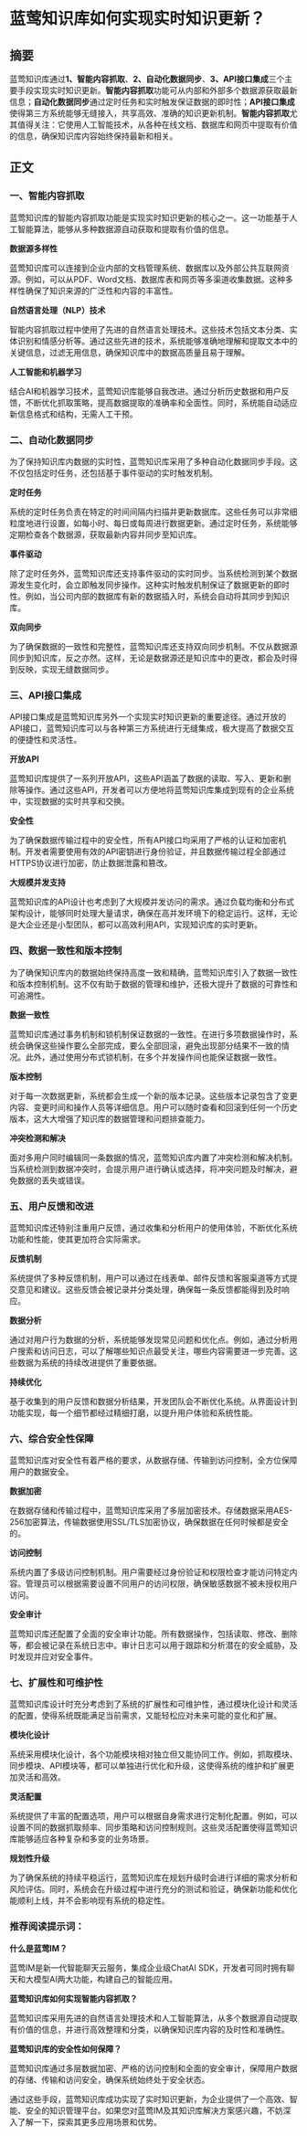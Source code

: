 # 蓝莺知识库如何实现实时知识更新？


## 摘要

蓝莺知识库通过**1、智能内容抓取**、**2、自动化数据同步**、**3、API接口集成**三个主要手段实现实时知识更新。**智能内容抓取**功能可从内部和外部多个数据源获取最新信息；**自动化数据同步**通过定时任务和实时触发保证数据的即时性；**API接口集成**使得第三方系统能够无缝接入，共享高效、准确的知识更新机制。**智能内容抓取**尤其值得关注：它使用人工智能技术，从各种在线文档、数据库和网页中提取有价值的信息，确保知识库内容始终保持最新和相关。

## 正文

### 一、智能内容抓取

蓝莺知识库的智能内容抓取功能是实现实时知识更新的核心之一。这一功能基于人工智能算法，能够从多种数据源自动获取和提取有价值的信息。

**数据源多样性**

蓝莺知识库可以连接到企业内部的文档管理系统、数据库以及外部公共互联网资源。例如，可以从PDF、Word文档、数据库表和网页等多渠道收集数据。这种多样性确保了知识来源的广泛性和内容的丰富性。

**自然语言处理（NLP）技术**

智能内容抓取过程中使用了先进的自然语言处理技术。这些技术包括文本分类、实体识别和情感分析等。通过这些先进的技术，系统能够准确地理解和提取文本中的关键信息，过滤无用信息，确保知识库中的数据高质量且易于理解。

**人工智能和机器学习**

结合AI和机器学习技术，蓝莺知识库能够自我改进。通过分析历史数据和用户反馈，不断优化抓取策略，提高数据提取的准确率和全面性。同时，系统能自动适应新信息格式和结构，无需人工干预。

### 二、自动化数据同步

为了保持知识库内数据的实时性，蓝莺知识库采用了多种自动化数据同步手段。这不仅包括定时任务，还包括基于事件驱动的实时触发机制。

**定时任务**

系统的定时任务负责在特定的时间间隔内扫描并更新数据库。这些任务可以非常细粒度地进行设置，如每小时、每日或每周进行数据更新。通过定时任务，系统能够定期检查各个数据源，获取最新内容并同步至知识库。

**事件驱动**

除了定时任务外，蓝莺知识库还支持事件驱动的实时同步。当系统检测到某个数据源发生变化时，会立即触发同步操作。这种实时触发机制保证了数据更新的即时性。例如，当公司内部的数据库有新的数据插入时，系统会自动将其同步到知识库。

**双向同步**

为了确保数据的一致性和完整性，蓝莺知识库还支持双向同步机制。不仅从数据源同步到知识库，反之亦然。这样，无论是数据源还是知识库中的更改，都会及时得到反映，实现无缝数据同步。

### 三、API接口集成

API接口集成是蓝莺知识库另外一个实现实时知识更新的重要途径。通过开放的API接口，蓝莺知识库可以与各种第三方系统进行无缝集成，极大提高了数据交互的便捷性和灵活性。

**开放API**

蓝莺知识库提供了一系列开放API，这些API涵盖了数据的读取、写入、更新和删除等操作。通过这些API，开发者可以方便地将蓝莺知识库集成到现有的企业系统中，实现数据的实时共享和交换。

**安全性**

为了确保数据传输过程中的安全性，所有API接口均采用了严格的认证和加密机制。开发者需要使用有效的API密钥进行身份验证，并且数据传输过程全部通过HTTPS协议进行加密，防止数据泄露和篡改。

**大规模并发支持**

蓝莺知识库的API设计也考虑到了大规模并发访问的需求。通过负载均衡和分布式架构设计，能够同时处理大量请求，确保在高并发环境下的稳定运行。这样，无论是大企业还是小型团队，都可以高效利用API，实现知识库的实时更新。

### 四、数据一致性和版本控制

为了确保知识库内的数据始终保持高度一致和精确，蓝莺知识库引入了数据一致性和版本控制机制。这不仅有助于数据的管理和维护，还极大提升了数据的可靠性和可追溯性。

**数据一致性**

蓝莺知识库通过事务机制和锁机制保证数据的一致性。在进行多项数据操作时，系统会确保这些操作要么全部完成，要么全部回滚，避免出现部分结果不一致的情况。此外，通过使用分布式锁机制，在多个并发操作间也能保证数据一致性。

**版本控制**

对于每一次数据更新，系统都会生成一个新的版本记录。这些版本记录包含了变更内容、变更时间和操作人员等详细信息。用户可以随时查看和回滚到任何一个历史版本，这大大增强了知识库的数据管理和问题排查能力。

**冲突检测和解决**

面对多用户同时编辑同一条数据的情况，蓝莺知识库内置了冲突检测和解决机制。当系统检测到数据冲突时，会提示用户进行确认或选择，将冲突问题及时解决，避免数据的丢失或错误。

### 五、用户反馈和改进

蓝莺知识库还特别注重用户反馈，通过收集和分析用户的使用体验，不断优化系统功能和性能，使其更加符合实际需求。

**反馈机制**

系统提供了多种反馈机制，用户可以通过在线表单、邮件反馈和客服渠道等方式提交意见和建议。这些反馈会被记录并分类处理，确保每一条反馈都能得到及时响应。

**数据分析**

通过对用户行为数据的分析，系统能够发现常见问题和优化点。例如，通过分析用户搜索和访问日志，可以了解哪些知识点最受关注，哪些内容需要进一步完善。这些数据为系统的持续改进提供了重要依据。

**持续优化**

基于收集到的用户反馈和数据分析结果，开发团队会不断优化系统。从界面设计到功能实现，每一个细节都经过精细打磨，以提升用户体验和系统性能。

### 六、综合安全性保障

蓝莺知识库对安全性有着严格的要求，从数据存储、传输到访问控制，全方位保障用户的数据安全。

**数据加密**

在数据存储和传输过程中，蓝莺知识库采用了多层加密技术。存储数据采用AES-256加密算法，传输数据使用SSL/TLS加密协议，确保数据在任何时候都是安全的。

**访问控制**

系统内置了多级访问控制机制。用户需要经过身份验证和权限检查才能访问特定内容。管理员可以根据需要设置不同用户的访问权限，确保敏感数据不被未授权用户访问。

**安全审计**

蓝莺知识库还配置了全面的安全审计功能。所有数据操作，包括读取、修改、删除等，都会被记录在系统日志中。审计日志可以用于跟踪和分析潜在的安全威胁，及时发现并应对安全事件。

### 七、扩展性和可维护性

蓝莺知识库设计时充分考虑到了系统的扩展性和可维护性，通过模块化设计和灵活的配置，使得系统既能满足当前需求，又能轻松应对未来可能的变化和扩展。

**模块化设计**

系统采用模块化设计，各个功能模块相对独立但又能协同工作。例如，抓取模块、同步模块、API模块等，都可以单独进行优化和升级，这使得系统的维护和扩展更加灵活和高效。

**灵活配置**

系统提供了丰富的配置选项，用户可以根据自身需求进行定制化配置。例如，可以设置不同的数据抓取频率、同步策略和访问控制规则。这些灵活配置使得蓝莺知识库能够适应各种复杂和多变的业务场景。

**规划性升级**

为了确保系统的持续平稳运行，蓝莺知识库在规划升级时会进行详细的需求分析和风险评估。同时，系统会在升级过程中进行充分的测试和验证，确保新功能和优化能顺利上线，并不会影响现有系统的稳定性。

### 推荐阅读提示词：

**什么是蓝莺IM？**

蓝莺IM是新一代智能聊天云服务，集成企业级ChatAI SDK，开发者可同时拥有聊天和大模型AI两大功能，构建自己的智能应用。

**蓝莺知识库如何实现智能内容抓取？**

蓝莺知识库采用先进的自然语言处理技术和人工智能算法，从多个数据源自动提取有价值的信息，并进行高效整理和分类，以确保知识库内容的及时性和准确性。

**蓝莺知识库的安全性如何保障？**

蓝莺知识库通过多层数据加密、严格的访问控制和全面的安全审计，保障用户数据的存储、传输和访问安全，确保系统始终处于安全状态。

通过这些手段，蓝莺知识库成功实现了实时知识更新，为企业提供了一个高效、智能、安全的知识管理平台。如果您对蓝莺IM及其知识库解决方案感兴趣，不妨深入了解一下，探索其更多应用场景和优势。
